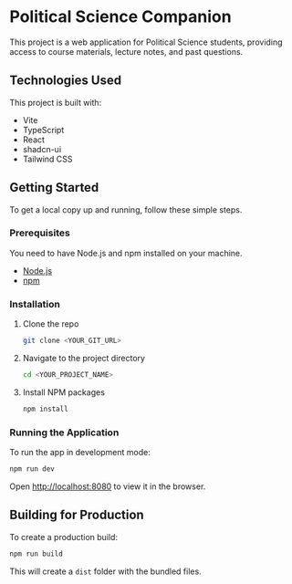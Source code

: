 
# Political Science Companion

This project is a web application for Political Science students, providing access to course materials, lecture notes, and past questions.

## Technologies Used

This project is built with:

- Vite
- TypeScript
- React
- shadcn-ui
- Tailwind CSS

## Getting Started

To get a local copy up and running, follow these simple steps.

### Prerequisites

You need to have Node.js and npm installed on your machine.

- [Node.js](https://nodejs.org/en/)
- [npm](https://www.npmjs.com/get-npm)

### Installation

1. Clone the repo
   ```sh
   git clone <YOUR_GIT_URL>
   ```
2. Navigate to the project directory
    ```sh
    cd <YOUR_PROJECT_NAME>
    ```
3. Install NPM packages
   ```sh
   npm install
   ```

### Running the Application

To run the app in development mode:

```sh
npm run dev
```

Open [http://localhost:8080](http://localhost:8080) to view it in the browser.

## Building for Production

To create a production build:

```sh
npm run build
```

This will create a `dist` folder with the bundled files.
